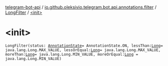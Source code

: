 [telegram-bot-api](../../index.md) / [io.github.oleksivio.telegram.bot.api.annotations.filter](../index.md) / [LongFilter](index.md) / [&lt;init&gt;](./-init-.md)

# &lt;init&gt;

`LongFilter(status: `[`AnnotationState`](../../io.github.oleksivio.telegram.bot.api.model.annotation/-annotation-state/index.md)` = AnnotationState.ON, lessThan: `[`Long`](https://kotlinlang.org/api/latest/jvm/stdlib/kotlin/-long/index.html)` = java.lang.Long.MAX_VALUE, lessOrEqual: `[`Long`](https://kotlinlang.org/api/latest/jvm/stdlib/kotlin/-long/index.html)` = java.lang.Long.MAX_VALUE, moreThan: `[`Long`](https://kotlinlang.org/api/latest/jvm/stdlib/kotlin/-long/index.html)` = java.lang.Long.MIN_VALUE, moreOrEqual: `[`Long`](https://kotlinlang.org/api/latest/jvm/stdlib/kotlin/-long/index.html)` = java.lang.Long.MIN_VALUE)`